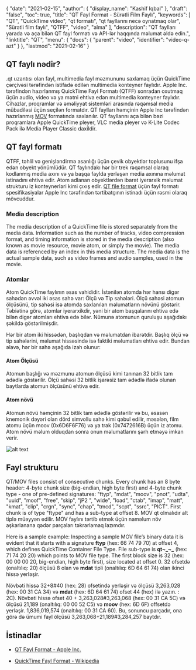 {
  "date": "2021-02-15",
  "author": {
    "display_name": "Kashif Iqbal"
},
  "draft": "false",
  "toc": true,
  "title": "QT Fayl Format - Sürətli Film Faylı",
  "keywords": [
"QT",
"QuickTime video",
"qt formatı",
"qt fayllarını necə oynatmaq olar",
"Sürətli film faylı",
"QTFF",
"video",
"alma"
],
  "description": "QT faylları yarada və aça bilən QT fayl formatı və API-lər haqqında məlumat əldə edin.",
  "linktitle": "QT",
  "menu": {
    "docs": {
      "parent": "video",
      "identifier": "video-q-azt"
}
},
  "lastmod": "2021-02-16"
}

## QT faylı nədir?

.qt uzantısı olan fayl, multimedia fayl məzmununu saxlamaq üçün QuickTime çərçivəsi tərəfindən istifadə edilən multimedia konteyner faylıdır. Apple Inc. tərəfindən hazırlanmış QuickTime Fayl Formatı (QTFF) sonradan oxutmaq üçün audio, video və ya mətni ehtiva edən multimedia konteyner faylıdır. Cihazlar, proqramlar və əməliyyat sistemləri arasında rəqəmsal media mübadiləsi üçün seçilən formatdır. QT faylları həmçinin Apple Inc tərəfindən hazırlanmış [MOV](/video/mov/) formatında saxlanılır. QT fayllarını aça bilən bəzi proqramlara Apple QuickTime pleyer, VLC media pleyer və K-Lite Codec Pack ilə Media Player Classic daxildir.

## QT fayl formatı

QTFF, təhlil və genişləndirmə asanlığı üçün çevik obyektlər toplusunu ifşa edən obyekt yönümlüdür. QT faylındakı hər bir trek rəqəmsal olaraq kodlanmış media axını və ya başqa faylda yerləşən media axınına məlumat istinadını ehtiva edir. Atom adlanan obyektlərdən ibarət iyerarxik məlumat strukturu iz konteynerləri kimi çıxış edir. [QT file format](https://developer.apple.com/documentation/quicktime-file-format) üçün fayl formatı spesifikasiyalar Apple Inc tərəfindən tərtibatçının istinadı üçün rəsmi olaraq mövcuddur.

### Media description

The media description of a QuickTime file is stored separately from the media data. Information such as the number of tracks, video compression format, and timing information is stored in the media description (also known as movie resource, movie atom, or simply the movie). The media data is referenced by an index in this media structure. The media data is the actual sample data, such as video frames and audio samples, used in the movie.

### Atomlar

Atom QuickTime faylının əsas vahididir. İstənilən atomda hər hansı digər sahədən əvvəl iki əsas sahə var: Ölçü və Tip sahələri. Ölçü sahəsi atomun ölçüsünü, tip sahəsi isə atomda saxlanılan məlumatların növünü göstərir. Təbiətinə görə, atomlar iyerarxikdir, yəni bir atom başqalarını ehtiva edə bilən digər atomları ehtiva edə bilər. Nümunə atomunun quruluşu aşağıdakı şəkildə göstərilmişdir.

Hər bir atom iki hissədən, başlıqdan və məlumatdan ibarətdir. Başlıq ölçü və tip sahələrini, məlumat hissəsində isə faktiki məlumatları ehtiva edir. Bundan əlavə, hər bir sahə aşağıda izah olunur:

#### Atom Ölçüsü

Atomun başlığı və məzmunu atomun ölçüsü kimi tanınan 32 bitlik tam ədədlə göstərilir. Ölçü sahəsi 32 bitlik işarəsiz tam ədədlə ifadə olunan baytlarda atomun ölçüsünü ehtiva edir.

#### Atom növü

Atomun növü həmçinin 32 bitlik tam ədədlə göstərilir və bu, əsasən knemonik dəyəri olan dörd simvollu sahə kimi qəbul edilir, məsələn, film atomu üçün moov (0x6D6F6F76) və ya trak (0x7472616B) üçün iz atomu. Atom növü məlum olduqdan sonra onun məlumatlarını şərh etməyə imkan verir.

![alt text](../QT_Sample_Atom.png "QT File Format")

## Fayl strukturu ##

QT/MOV files consist of consecutive chunks. Every chunk has an 8 byte header: 4-byte chunk size (big-endian, high byte first) and 4-byte chunk type - one of pre-defined signatures: "ftyp", "mdat", "moov", "pnot", "udta", "uuid", "moof", "free", "skip", "jP2 ", "wide", "load", "ctab", "imap", "matt", "kmat", "clip", "crgn", "sync", "chap", "tmcd", "scpt", "ssrc", "PICT". First chunk is of type "ftype" and has a sub-type at offset 8. MOV qt olmalıdır alt tiplə müəyyən edilir. MOV faylını tərtib etmək üçün naməlum növ aşkarlanana qədər parçaları təkrarlamaq lazımdır.

Here is a sample example: Inspecting a sample MOV file’s binary data it is evident that it starts with a signature **ftyp** (hex: 66 74 79 70) at offset 4, which defines QuickTime Container File Type. File sub-type is **qt~_~_** (hex: 71 74 20 20) which points to MOV file type. The first block size is 32 (hex: 00 00 00 20, big-endian, high byte first), size located at offset 0. 32 ofsetdə (onaltılıq: 20) ölçüsü 8 olan və **mdat** tipli (onaltılıq: 6D 64 61 74) olan ikinci hissə yerləşir.

Növbəti hissə 32+8#40 (hex: 28) ofsetində yerləşir və ölçüsü 3,263,028 (hex: 00 31 CA 34) və **mdat** (hex: 6D 64 61 74) ofset 44 (hex) ilə yazın. : 2C). Növbəti hissə ofset 40 + 3,263,028#3,263,068 (hex: 00 31 CA 5C) və ölçüsü 21,189 (onaltılıq: 00 00 52 C5) və **moov** (hex: 6D 6F) offsetdə yerləşir. 1,836,019,574 (onaltılıq: 00 31 CA 60). Bu, sonuncu parçadır, ona görə də ümumi fayl ölçüsü 3,263,068+21,189#3,284,257 baytdır.

## İstinadlar ##

* [QT Fayl Format - Apple Inc.](https://developer.apple.com/documentation/quicktime-file-format)

* [QuickTime Fayl Format - Wikipedia](https://en.wikipedia.org/wiki/QuickTime_File_Format)


